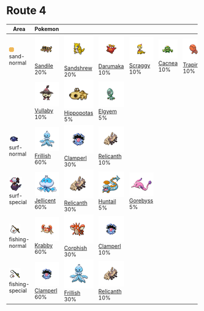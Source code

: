 # Route 4

| Area                                                                             | Pokemon                                                                                          | &nbsp;                                                                                            | &nbsp;                                                                                           | &nbsp;                                                                                        | &nbsp;                                                                                     | &nbsp;                                                                                         |
| -------------------------------------------------------------------------------- | ------------------------------------------------------------------------------------------------ | ------------------------------------------------------------------------------------------------- | ------------------------------------------------------------------------------------------------ | --------------------------------------------------------------------------------------------- | ------------------------------------------------------------------------------------------ | ---------------------------------------------------------------------------------------------- |
| ![sand-normal](../../img/items/sand-normal.png)<br/>sand-normal<br/>             | ![sandile](../../img/pokemon/551.png) <br/>[Sandile](/blaze-black-wiki/pokemon/551) <br/>20%     | ![sandshrew](../../img/pokemon/027.png) <br/>[Sandshrew](/blaze-black-wiki/pokemon/027) <br/>20%  | ![darumaka](../../img/pokemon/554.png) <br/>[Darumaka](/blaze-black-wiki/pokemon/554) <br/>10%   | ![scraggy](../../img/pokemon/559.png) <br/>[Scraggy](/blaze-black-wiki/pokemon/559) <br/>10%  | ![cacnea](../../img/pokemon/331.png) <br/>[Cacnea](/blaze-black-wiki/pokemon/331) <br/>10% | ![trapinch](../../img/pokemon/328.png) <br/>[Trapinch](/blaze-black-wiki/pokemon/328) <br/>10% |
|                                                                                  | ![vullaby](../../img/pokemon/629.png) <br/>[Vullaby](/blaze-black-wiki/pokemon/629) <br/>10%     | ![hippopotas](../../img/pokemon/449.png) <br/>[Hippopotas](/blaze-black-wiki/pokemon/449) <br/>5% | ![elgyem](../../img/pokemon/605.png) <br/>[Elgyem](/blaze-black-wiki/pokemon/605) <br/>5%        |
| ![surf-normal](../../img/items/surf-normal.png)<br/>surf-normal<br/>             | ![frillish](../../img/pokemon/592.png) <br/>[Frillish](/blaze-black-wiki/pokemon/592) <br/>60%   | ![clamperl](../../img/pokemon/366.png) <br/>[Clamperl](/blaze-black-wiki/pokemon/366) <br/>30%    | ![relicanth](../../img/pokemon/369.png) <br/>[Relicanth](/blaze-black-wiki/pokemon/369) <br/>10% |
| ![surf-special](../../img/items/surf-special.png)<br/>surf-special<br/>          | ![jellicent](../../img/pokemon/593.png) <br/>[Jellicent](/blaze-black-wiki/pokemon/593) <br/>60% | ![relicanth](../../img/pokemon/369.png) <br/>[Relicanth](/blaze-black-wiki/pokemon/369) <br/>30%  | ![huntail](../../img/pokemon/367.png) <br/>[Huntail](/blaze-black-wiki/pokemon/367) <br/>5%      | ![gorebyss](../../img/pokemon/368.png) <br/>[Gorebyss](/blaze-black-wiki/pokemon/368) <br/>5% |
| ![fishing-normal](../../img/items/fishing-normal.png)<br/>fishing-normal<br/>    | ![krabby](../../img/pokemon/098.png) <br/>[Krabby](/blaze-black-wiki/pokemon/098) <br/>60%       | ![corphish](../../img/pokemon/341.png) <br/>[Corphish](/blaze-black-wiki/pokemon/341) <br/>30%    | ![clamperl](../../img/pokemon/366.png) <br/>[Clamperl](/blaze-black-wiki/pokemon/366) <br/>10%   |
| ![fishing-special](../../img/items/fishing-special.png)<br/>fishing-special<br/> | ![clamperl](../../img/pokemon/366.png) <br/>[Clamperl](/blaze-black-wiki/pokemon/366) <br/>60%   | ![frillish](../../img/pokemon/592.png) <br/>[Frillish](/blaze-black-wiki/pokemon/592) <br/>30%    | ![relicanth](../../img/pokemon/369.png) <br/>[Relicanth](/blaze-black-wiki/pokemon/369) <br/>10% |